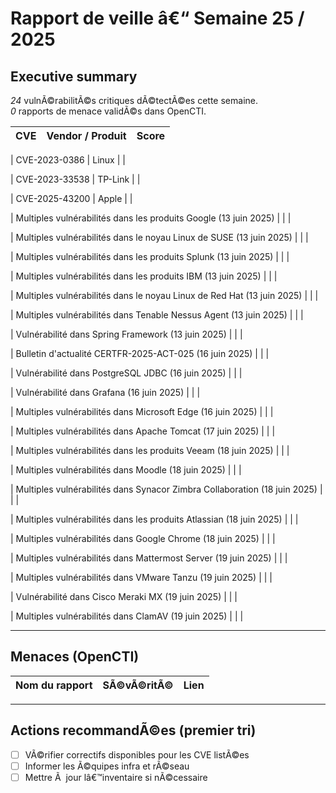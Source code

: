 # Rapport de veille â€“ Semaine 25 / 2025

## Executive summary
*24* vulnÃ©rabilitÃ©s critiques dÃ©tectÃ©es cette semaine.  
*0* rapports de menace validÃ©s dans OpenCTI.

| CVE | Vendor / Produit | Score |
|-----|------------------|-------|

| CVE-2023-0386 | Linux |  |

| CVE-2023-33538 | TP-Link |  |

| CVE-2025-43200 | Apple |  |

| Multiples vulnérabilités dans les produits Google (13 juin 2025) |  |  |

| Multiples vulnérabilités dans le noyau Linux de SUSE (13 juin 2025) |  |  |

| Multiples vulnérabilités dans les produits Splunk (13 juin 2025) |  |  |

| Multiples vulnérabilités dans les produits IBM (13 juin 2025) |  |  |

| Multiples vulnérabilités dans le noyau Linux de Red Hat (13 juin 2025) |  |  |

| Multiples vulnérabilités dans Tenable Nessus Agent (13 juin 2025) |  |  |

| Vulnérabilité dans Spring Framework (13 juin 2025) |  |  |

| Bulletin d'actualité CERTFR-2025-ACT-025 (16 juin 2025) |  |  |

| Vulnérabilité dans PostgreSQL JDBC (16 juin 2025) |  |  |

| Vulnérabilité dans Grafana (16 juin 2025) |  |  |

| Multiples vulnérabilités dans Microsoft Edge (16 juin 2025) |  |  |

| Multiples vulnérabilités dans Apache Tomcat (17 juin 2025) |  |  |

| Multiples vulnérabilités dans les produits Veeam (18 juin 2025) |  |  |

| Multiples vulnérabilités dans Moodle (18 juin 2025) |  |  |

| Multiples vulnérabilités dans Synacor Zimbra Collaboration (18 juin 2025) |  |  |

| Multiples vulnérabilités dans les produits Atlassian (18 juin 2025) |  |  |

| Multiples vulnérabilités dans Google Chrome (18 juin 2025) |  |  |

| Multiples vulnérabilités dans Mattermost Server (19 juin 2025) |  |  |

| Multiples vulnérabilités dans VMware Tanzu (19 juin 2025) |  |  |

| Vulnérabilité dans Cisco Meraki MX (19 juin 2025) |  |  |

| Multiples vulnérabilités dans ClamAV (19 juin 2025) |  |  |


---

## Menaces (OpenCTI)

| Nom du rapport | SÃ©vÃ©ritÃ© | Lien |
|----------------|----------|------|


---

## Actions recommandÃ©es (premier tri)
- [ ] VÃ©rifier correctifs disponibles pour les CVE listÃ©es
- [ ] Informer les Ã©quipes infra et rÃ©seau
- [ ] Mettre Ã  jour lâ€™inventaire si nÃ©cessaire